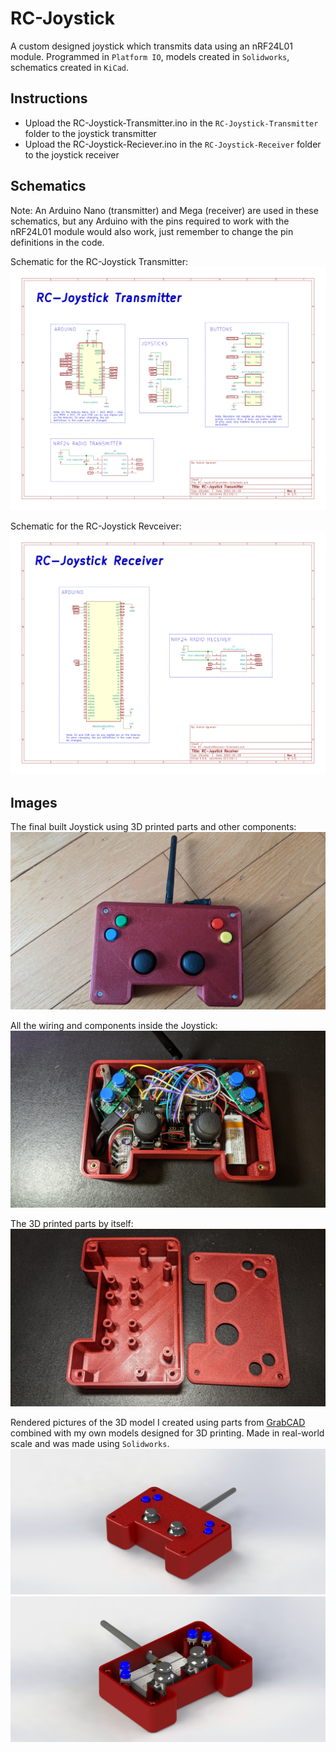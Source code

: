 # RC-Joystick
A custom designed joystick which transmits data using an nRF24L01 module.
Programmed in `Platform IO`, models created in `Solidworks`, schematics created in `KiCad`.

## Instructions
- Upload the RC-Joystick-Transmitter.ino in the `RC-Joystick-Transmitter` folder to the joystick transmitter
- Upload the RC-Joystick-Reciever.ino in the `RC-Joystick-Receiver` folder to the joystick receiver

## Schematics
Note: An Arduino Nano (transmitter) and Mega (receiver) are used in these schematics, but any Arduino with the pins required to work with the nRF24L01 module would also work, just remember to change the pin definitions in the code.

Schematic for the RC-Joystick Transmitter:
![RC-JoystickTransmitter-Schematic](./Images/RC-JoystickTransmitter-Schematic/RC-JoystickTransmitter-Schematic.svg)

Schematic for the RC-Joystick Revceiver:
![RC-JoystickReciever-Schematic](./Images/RC-JoystickReceiver-Schematic/RC-JoystickReceiver-Schematic.svg)

## Images

The final built Joystick using 3D printed parts and other components:
![JoystickRealPic1](./Images/JoystickRealPic1.jpg)

All the wiring and components inside the Joystick:
![JoystickRealPic2](./Images/JoystickRealPic2.jpg)

The 3D printed parts by itself:
![JoystickRealPic3](./Images/JoystickRealPic3.jpg)

Rendered pictures of the 3D model I created using parts from [GrabCAD](https://grabcad.com/library) combined with my own models designed for 3D printing. Made in real-world scale and was made using `Solidworks`.
![JoystickPic1](./Images/JoystickPic1.JPG)
![JoystickPic2](./Images/JoystickPic2.JPG)
